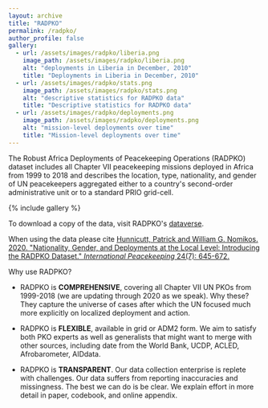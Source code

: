 ```yaml
---
layout: archive
title: "RADPKO"
permalink: /radpko/
author_profile: false
gallery:
  - url: /assets/images/radpko/liberia.png
    image_path: /assets/images/radpko/liberia.png
    alt: "deployments in Liberia in December, 2010"
    title: "Deployments in Liberia in December, 2010"
  - url: /assets/images/radpko/stats.png
    image_path: /assets/images/radpko/stats.png
    alt: "descriptive statistics for RADPKO data"
    title: "Descriptive statistics for RADPKO data"
  - url: /assets/images/radpko/deployments.png
    image_path: /assets/images/radpko/deployments.png
    alt: "mission-level deployments over time"
    title: "Mission-level deployments over time"
---
```


The Robust Africa Deployments of Peacekeeping Operations (RADPKO) dataset
includes all Chapter VII peacekeeping missions deployed in Africa from 1999 to
2018 and describes the location, type, nationality, and gender of UN
peacekeepers aggregated either to a country's second-order administrative unit
or to a standard PRIO grid-cell.

{% include gallery %}

To download a copy of the data, visit RADPKO's [dataverse](https://dataverse.harvard.edu/dataset.xhtml?persistentId=doi:10.7910/DVN/BQU5VD).

When using the data please cite [Hunnicutt, Patrick and William G. Nomikos. 2020. "Nationality, Gender, and Deployments at the Local Level: Introducing the RADPKO Dataset." *International Peacekeeping* 24(7): 645-672.](https://doi.org/10.1080/13533312.2020.1738228)

Why use RADPKO?

- RADPKO is **COMPREHENSIVE**, covering all Chapter VII UN PKOs from 1999-2018 (we are updating through 2020 as we speak). Why these? They capture the universe of cases after which the UN focused much more explicitly on localized deployment and action.

- RADPKO is **FLEXIBLE**, available in grid or ADM2 form. We aim to satisfy both PKO experts as well as generalists that might want to merge with other sources, including date from the World Bank, UCDP, ACLED, Afrobarometer, AIDdata.

- RADPKO is **TRANSPARENT**. Our data collection enterprise is replete with challenges. Our data suffers from reporting inaccuracies and missingness. The best we can do is be clear. We explain effort in more detail in paper, codebook, and online appendix.
